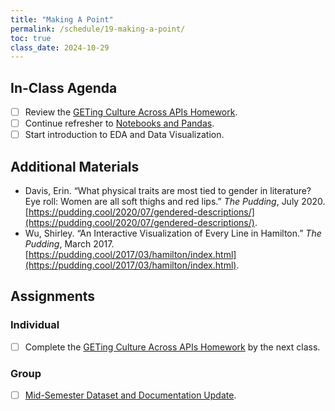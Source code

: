 ```yaml
---
title: "Making A Point"
permalink: /schedule/19-making-a-point/
toc: true
class_date: 2024-10-29
---
```


## In-Class Agenda

- [ ] Review the [GETing Culture Across APIs Homework]({{site.baseurl}}/materials/creating-curating-humanities-data/06-getting-data-apis#getting-culture-across-apis-homework).
- [ ] Continue refresher to [Notebooks and Pandas]({{site.baseurl}}/materials/interpreting-communicating-humanities-data/01-intro-notebooks/).
- [ ] Start introduction to EDA and Data Visualization.

## Additional Materials

- Davis, Erin. “What physical traits are most tied to gender in literature? Eye roll: Women are all soft thighs and red lips.” *The Pudding*, July 2020. [https://pudding.cool/2020/07/gendered-descriptions/](https://pudding.cool/2020/07/gendered-descriptions/).
- Wu, Shirley. “An Interactive Visualization of Every Line in Hamilton.” *The Pudding*, March 2017. [https://pudding.cool/2017/03/hamilton/index.html](https://pudding.cool/2017/03/hamilton/index.html).

## Assignments

### Individual

- [ ] Complete the [GETing Culture Across APIs Homework]({{site.baseurl}}/materials/creating-curating-humanities-data/06-getting-data-apis#getting-culture-across-apis-homework) by the next class.

### Group

- [ ] [Mid-Semester Dataset and Documentation Update]({{site.baseurl}}/assessments/03-semester-project#mid-semester-dataset-and-documentation-update-15).